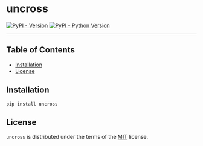 # uncross

[![PyPI - Version](https://img.shields.io/pypi/v/uncross.svg)](https://pypi.org/project/uncross)
[![PyPI - Python Version](https://img.shields.io/pypi/pyversions/uncross.svg)](https://pypi.org/project/uncross)

-----

## Table of Contents

- [Installation](#installation)
- [License](#license)

## Installation

```console
pip install uncross
```

## License

`uncross` is distributed under the terms of the [MIT](https://spdx.org/licenses/MIT.html) license.
